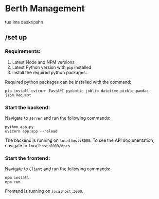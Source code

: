 # Berth Management

tua ima deskripshn

## /set up

### Requirements:
1. Latest Node and NPM versions
2. Latest Python version with `pip` installed
3. Install the required python packages:

Required python packages can be installed with the command:
```
pip install uvicorn FastAPI pydantic joblib datetime pickle pandas json Request
```

### Start the backend:

Navigate to `server` and run the following commands:
```
python app.py
uvicorn app:app --reload
```

The backend is running on `localhost:8000`. To see the API documentation, navigate to `localhost:8000/docs`

### Start the frontend:

Navigate to `Client` and run the following commands:
```
npm install
npm run
```

Frontend is running on `localhost:3000`.


